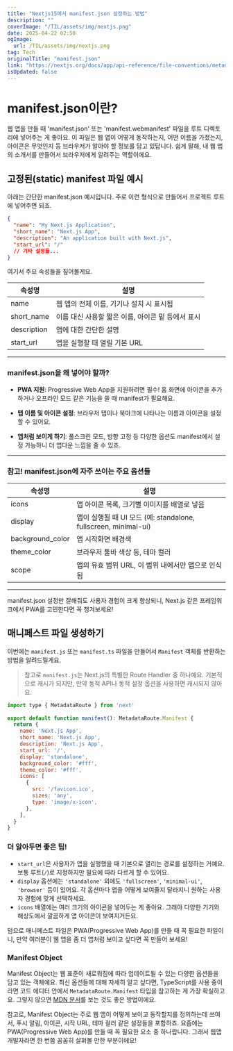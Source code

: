 ```yaml
---
title: "Nextjs15에서 manifest.json 설정하는 방법"
description: ""
coverImage: "/TIL/assets/img/nextjs.png"
date: 2025-04-22 02:50
ogImage: 
  url: /TIL/assets/img/nextjs.png
tag: Tech
originalTitle: "manifest.json"
link: "https://nextjs.org/docs/app/api-reference/file-conventions/metadata/manifest"
isUpdated: false
---
```



# manifest.json이란?

웹 앱을 만들 때 'manifest.json' 또는 'manifest.webmanifest' 파일을 루트 디렉토리에 넣어주는 게 좋아요. 이 파일은 웹 앱이 어떻게 동작하는지, 어떤 이름을 가졌는지, 아이콘은 무엇인지 등 브라우저가 알아야 할 정보를 담고 있답니다. 쉽게 말해, 내 웹 앱의 소개서를 만들어서 브라우저에게 알려주는 역할이에요.

## 고정된(static) manifest 파일 예시

아래는 간단한 manifest.json 예시입니다. 주로 이런 형식으로 만들어서 프로젝트 루트에 넣어주면 되죠.

```json
{
  "name": "My Next.js Application",
  "short_name": "Next.js App",
  "description": "An application built with Next.js",
  "start_url": "/"
  // 기타 설정들...
}
```

여기서 주요 속성들을 짚어볼게요.

| 속성명       | 설명                                             |
|--------------|--------------------------------------------------|
| name         | 웹 앱의 전체 이름, 기기나 설치 시 표시됨         |
| short_name   | 이름 대신 사용할 짧은 이름, 아이콘 밑 등에서 표시 |
| description  | 앱에 대한 간단한 설명                             |
| start_url    | 앱을 실행할 때 열릴 기본 URL                      |

---

### manifest.json을 왜 넣어야 할까?

* **PWA 지원**: Progressive Web App을 지원하려면 필수! 홈 화면에 아이콘을 추가하거나 오프라인 모드 같은 기능을 쓸 때 manifest가 필요해요.

* **탭 이름 및 아이콘 설정**: 브라우저 탭이나 북마크에 나타나는 이름과 아이콘을 설정할 수 있어요.

* **앱처럼 보이게 하기**: 풀스크린 모드, 방향 고정 등 다양한 옵션도 manifest에서 설정 가능하니 더 앱다운 느낌을 줄 수 있죠.

---

### 참고! manifest.json에 자주 쓰이는 주요 옵션들

| 속성명          | 설명                                                          |
|-----------------|---------------------------------------------------------------|
| icons           | 앱 아이콘 목록, 크기별 이미지를 배열로 넣음                     |
| display         | 앱이 실행될 때 UI 모드 (예: standalone, fullscreen, minimal-ui) |
| background_color| 앱 시작화면 배경색                                           |
| theme_color     | 브라우저 툴바 색상 등, 테마 컬러                               |
| scope           | 앱의 유효 범위 URL, 이 범위 내에서만 앱으로 인식됨             |

---

manifest.json 설정만 잘해줘도 사용자 경험이 크게 향상되니, Next.js 같은 프레임워크에서 PWA를 고민한다면 꼭 챙겨보세요!

<!-- TIL 수평 -->
<ins class="adsbygoogle"
     style="display:block"
     data-ad-client="ca-pub-4877378276818686"
     data-ad-slot="1549334788"
     data-ad-format="auto"
     data-full-width-responsive="true"></ins>
<script>
(adsbygoogle = window.adsbygoogle || []).push({});
</script>

## 매니페스트 파일 생성하기

이번에는 `manifest.js` 또는 `manifest.ts` 파일을 만들어서 `Manifest` 객체를 반환하는 방법을 알려드릴게요.

> 참고로 `manifest.js`는 Next.js의 특별한 Route Handler 중 하나예요. 기본적으로 캐시가 되지만, 만약 동적 API나 동적 설정 옵션을 사용하면 캐시되지 않아요.

```js
import type { MetadataRoute } from 'next'
 
export default function manifest(): MetadataRoute.Manifest {
  return {
    name: 'Next.js App',
    short_name: 'Next.js App',
    description: 'Next.js App',
    start_url: '/',
    display: 'standalone',
    background_color: '#fff',
    theme_color: '#fff',
    icons: [
      {
        src: '/favicon.ico',
        sizes: 'any',
        type: 'image/x-icon',
      },
    ],
  }
}
```

### 더 알아두면 좋은 팁!
- `start_url`은 사용자가 앱을 실행했을 때 기본으로 열리는 경로를 설정하는 거예요. 보통 루트(`/`)로 지정하지만 필요에 따라 다르게 할 수 있어요.
- `display` 옵션에는 `'standalone'` 외에도 `'fullscreen'`, `'minimal-ui'`, `'browser'` 등이 있어요. 각 옵션마다 앱을 어떻게 보여줄지 달라지니 원하는 사용자 경험에 맞게 선택하세요.
- `icons` 배열에는 여러 크기의 아이콘을 넣어두는 게 좋아요. 그래야 다양한 기기와 해상도에서 깔끔하게 앱 아이콘이 보여지거든요.

덤으로 매니페스트 파일은 PWA(Progressive Web App)를 만들 때 꼭 필요한 파일이니, 만약 여러분이 웹 앱을 좀 더 앱처럼 보이고 싶다면 꼭 만들어 보세요!

<!-- TIL 수평 -->
<ins class="adsbygoogle"
     style="display:block"
     data-ad-client="ca-pub-4877378276818686"
     data-ad-slot="1549334788"
     data-ad-format="auto"
     data-full-width-responsive="true"></ins>
<script>
(adsbygoogle = window.adsbygoogle || []).push({});
</script>

### Manifest Object

Manifest Object는 웹 표준이 새로워짐에 따라 업데이트될 수 있는 다양한 옵션들을 담고 있는 객체예요. 최신 옵션들에 대해 자세히 알고 싶다면, TypeScript를 사용 중이라면 코드 에디터 안에서 `MetadataRoute.Manifest` 타입을 참고하는 게 가장 확실하고요. 그렇지 않으면 [MDN 문서](https://developer.mozilla.org/en-US/docs/Web/Manifest)를 보는 것도 좋은 방법이에요.

참고로, Manifest Object는 주로 웹 앱이 어떻게 보이고 동작할지를 정의하는데 쓰여서, 푸시 알림, 아이콘, 시작 URL, 테마 컬러 같은 설정들을 포함하죠. 요즘에는 PWA(Progressive Web App)를 만들 때 꼭 필요한 요소 중 하나랍니다. 그래서 웹앱 개발자라면 한 번쯤 꼼꼼히 살펴볼 만한 부분이에요!